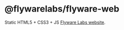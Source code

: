# @flywarelabs/flyware-web

Static HTML5 + CSS3 + JS [Flyware Labs website][flyware-web].

[flyware-web]: https://flywarelabs.com/
